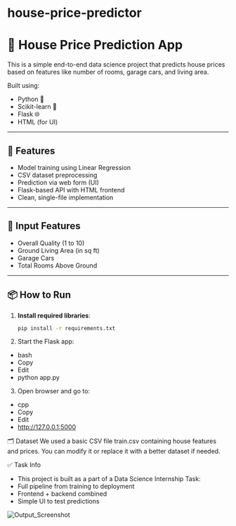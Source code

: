 # house-price-predictor
# 🏡 House Price Prediction App

This is a simple end-to-end data science project that predicts house prices based on features like number of rooms, garage cars, and living area.

Built using:
- Python 🐍
- Scikit-learn 🤖
- Flask 🌐
- HTML (for UI)

---

## 🚀 Features
- Model training using Linear Regression
- CSV dataset preprocessing
- Prediction via web form (UI)
- Flask-based API with HTML frontend
- Clean, single-file implementation

---

## 🧠 Input Features
- Overall Quality (1 to 10)
- Ground Living Area (in sq ft)
- Garage Cars
- Total Rooms Above Ground

---

## 📦 How to Run

1. **Install required libraries**:
   ```bash
   pip install -r requirements.txt
2. Start the Flask app:
  - bash
  - Copy
  - Edit
  - python app.py

3. Open browser and go to:
  - cpp
  - Copy
  - Edit
  - http://127.0.0.1:5000

🗂 Dataset
We used a basic CSV file train.csv containing house features and prices. You can modify it or replace it with a better dataset if needed.

✅ Task Info
- This project is built as a part of a Data Science Internship Task:
- Full pipeline from training to deployment
- Frontend + backend combined
- Simple UI to test predictions



![Output_Screenshot](https://github.com/user-attachments/assets/7533a9ec-ce8d-44ff-a992-e15bf3820ee7)
